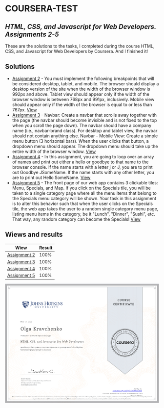# COURSERA-TEST
## _HTML, CSS, and Javascript for Web Developers. Assignments 2-5_ <br>

These are the solutions to the tasks, I completed during the course HTML, CSS, and Javascript for Web Developers by Coursera. And I finished it!<br>

## Solutions

- [Assignment 2](https://github.com/Persephone1792/coursera-test/tree/gh-pages/Mod2%20solution) - You must implement the following breakpoints that will be considered desktop, tablet, and mobile. The browser should display a desktop version of the site when the width of the browser window is 992px and above. Tablet view should appear only if the width of the browser window is between 768px and 991px, inclusively. Mobile view should appear only if the width of the browser is equal to or less than 767px. [View](https://persephone1792.github.io/coursera-test/Mod2%20solution/index.html)
- [Assignment 3](https://github.com/Persephone1792/coursera-test/tree/gh-pages/Mod3) - Navbar: Create a navbar that scrolls away together with the page (the navbar should become invisible and is not fixed to the top when you scroll the page down). The navbar should have a company name (i.e., navbar-brand class).
For desktop and tablet view, the navbar should not contain anything else. 
Navbar - Mobile View: Create a simple menu button (3 horizontal bars). When the user clicks that button, a dropdown menu should appear. The dropdown menu should take up the entire width of the browser window. [View](https://persephone1792.github.io/coursera-test/Mod3/index.html)
- [Assignment 4](https://github.com/Persephone1792/coursera-test/tree/gh-pages/Mod4_solution) - In this assignment, you are going to loop over an array of names and print out either a hello or goodbye to that name to the browser console. If the name starts with a letter j or J, you are to print out Goodbye JSomeName. If the name starts with any other letter, you are to print out Hello SomeName. [View](https://persephone1792.github.io/coursera-test/Mod4_solution/index.html)
- [Assignment 5](https://github.com/Persephone1792/coursera-test/tree/gh-pages/Mod5_solution) - The front page of our web app contains 3 clickable tiles: Menu, Specials, and Map. If you click on the Specials tile, you will be taken to a single category page where all the menu items that belong to the Specials menu category will be shown. Your task in this assignment is to alter this behavior such that when the user clicks on the Specials tile, the web app takes the user to a random single category menu page, listing menu items in the category, be it "Lunch", "Dinner", "Sushi", etc. That way, any random category can become the Specials! [View](https://persephone1792.github.io/coursera-test/Mod5_solution/index.html)

## Wiews and results

| Wiew | Result |
| ------ | ------ |
| [Assignment 2](https://persephone1792.github.io/coursera-test/Mod2%20solution/index.html) | 100% |
| [Assignment 3](https://persephone1792.github.io/coursera-test/Mod3/index.html) | 100% |
| [Assignment 4](https://persephone1792.github.io/coursera-test/Mod4_solution/index.html) | 100% |
| [Assignment 5](https://persephone1792.github.io/coursera-test/Mod5_solution/index.html) | 100% |

![Image text](https://github.com/Persephone1792/coursera-test/blob/gh-pages/Certificate/2022-05-16.png)
